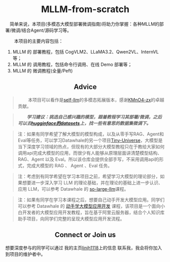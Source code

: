 <div align=center>
  <h1>MLLM-from-scratch</h1>
</div>


&emsp;简单来说，本项目(多模态大模型部署微调指南)将助力你掌握：各种MLLM的部署/微调/结合Agent/源码学习等。

&emsp;&emsp;本项目的主要内容包括：
  1. MLLM 的 部署教程，包括 CogVLM2、LLaMA3.2、Qwen2VL、InternVL 等； 
  2. MLLM 的 调用教程，包括命令行调用、在线 Demo 部署等；
  3. MLLM 的 微调教程(全量/Peft)


<div align=center>
  <h2>Advice</h2>
</div>

> &emsp;&emsp; 本项目可以看作是[self-llm](https://github.com/datawhalechina/self-llm)的多模态拓展版本，感谢[KMnO4-zx](https://github.com/KMnO4-zx)的卓越贡献。

> &emsp;&emsp;***学习建议：挑选自己感兴趣的模型，跟着教程学习其部署/微调，之后可以去[hugginface的datasets](https://huggingface.co/datasets)上，找一些有意思的数据集微调下。***



> 注：如果有同学希望了解大模型的模型构成，以及从零手写RAG、Agent和Eval等任务，可以学习Datawhale的另一个项目[Tiny-Universe](https://github.com/datawhalechina/tiny-universe)，大模型是当下深度学习领域的热点，但现有的大部分大模型教程只在于教给大家如何调用api完成大模型的应用，而很少有人能够从原理层面讲清楚模型结构、RAG、Agent 以及 Eval。所以该仓库会提供全部手写，不采用调用api的形式，完成大模型的 RAG 、 Agent 、Eval 任务。

> 注：考虑到有同学希望在学习本项目之前，希望学习大模型的理论部分，如果想要进一步深入学习 LLM 的理论基础，并在理论的基础上进一步认识、应用 LLM，可以参考 Datawhale 的 [so-large-llm](https://github.com/datawhalechina/so-large-lm.git)课程。

> 注：如果有同学在学习本课程之后，想要自己动手开发大模型应用。同学们可以参考 Datawhale 的 [动手学大模型应用开发](https://github.com/datawhalechina/llm-universe) 课程，该项目是一个面向小白开发者的大模型应用开发教程，旨在基于阿里云服务器，结合个人知识库助手项目，向同学们完整的呈现大模型应用开发流程。


<div align=center>
  <h2>Connect or Join us</h2>
</div>

想要深度参与的同学可以通过 我的主页[linjh1118](https://github.com/linjh1118)上的信息 联系我，我会将你加入到项目的维护者中。
